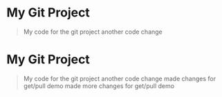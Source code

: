 # My Git Project

> My code for the git project
> another code change

# My Git Project

> My code for the git project
> another code change
> made changes for get/pull demo
> made more changes for get/pull demo
